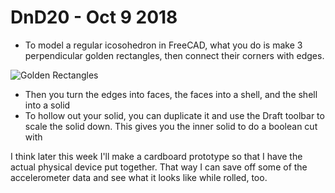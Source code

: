 # DnD20 - Oct 9 2018

* To model a regular icosohedron in FreeCAD, what you do is make 3 perpendicular golden rectangles, then connect their corners with edges.


![Golden Rectangles](https://github.com/MatthewCLind/DnD20/blob/master/MCAD/screenshots/golden-rects.png)


* Then you turn the edges into faces, the faces into a shell, and the shell into a solid
* To hollow out your solid, you can duplicate it and use the Draft toolbar to scale the solid down. This gives you the inner solid to do a boolean cut with

I think later this week I'll make a cardboard prototype so that I have the actual physical device put together. That way I can save off some of the accelerometer data and see what it looks like while rolled, too.